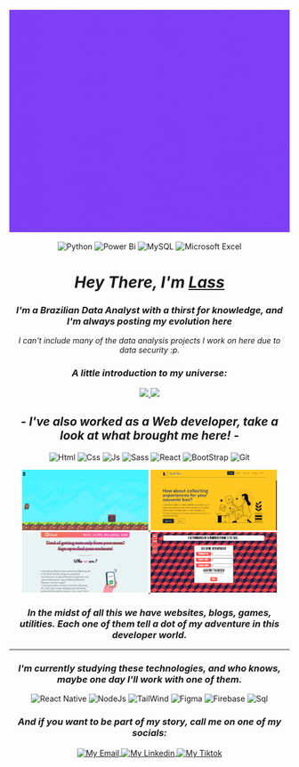 <p align="center">
  <img src="https://github.com/DevLass/DevLass/raw/main/newimnich.gif" alt="Hey there, I'm Lass" height="400" >
</p>

<div align="center">
  
![Python](https://img.shields.io/badge/python-3670A0?style=for-the-badge&logo=python&logoColor=ffdd54)
![Power Bi](https://img.shields.io/badge/power_bi-F2C811?style=for-the-badge&logo=powerbi&logoColor=black)
![MySQL](https://img.shields.io/badge/mysql-4479A1.svg?style=for-the-badge&logo=mysql&logoColor=white)
![Microsoft Excel](https://img.shields.io/badge/Microsoft_Excel-217346?style=for-the-badge&logo=microsoft-excel&logoColor=white)


  <h1> <i> Hey There, I'm <a href="https://www.linkedin.com/in/nicollas-venancio/" target="_blank" rel="external"> Lass </a> </i> </h1>
  
  <h3> <i> I'm a Brazilian Data Analyst with a thirst for knowledge, and I'm always posting my evolution here </i> </h3>

  <p> <i>I can't include many of the data analysis projects I work on here due to data security :p.</i> </p>
 
  <h3> <i> A little introduction to my universe: </i> </h3>
  
  <a href="https://github.com/DevLass">
    <img height="150em" src="https://github-readme-stats.vercel.app/api?username=DevLass&count_private=true&include_all_commits=true&show_icons=true&theme=dracula&hide_border=false&show_owner=true"/>
    <img height="150em" src="https://github-readme-stats.vercel.app/api/top-langs/?username=DevLass&theme=dracula&hide_border=false&&layout=compact"/>
  </a>
  
  <h2> <i> - I've also worked as a Web developer, take a look at what brought me here!  - </i> </h2>

  ![Html](https://img.shields.io/badge/HTML5-E34F26?style=for-the-badge&logo=html5&logoColor=white)
![Css](https://img.shields.io/badge/CSS3-1572B6?style=for-the-badge&logo=css3&logoColor=white)
![Js](https://img.shields.io/badge/JavaScript-F7DF1E?style=for-the-badge&logo=javascript&logoColor=black) 
![Sass](https://img.shields.io/badge/Sass-CC6699?style=for-the-badge&logo=sass&logoColor=white)
![React](https://img.shields.io/badge/React-20232A?style=for-the-badge&logo=react&logoColor=61DAFB)
![BootStrap](https://img.shields.io/badge/Bootstrap-563D7C?style=for-the-badge&logo=bootstrap&logoColor=white)
![Git](https://img.shields.io/badge/GIT-E44C30?style=for-the-badge&logo=git&logoColor=white)

  <div>
  <a href="https://github.com/DevLass/jump-game" target="_blank" rel="external">
  <img src="https://github.com/DevLass/DevLass/raw/main/project-3.png" alt="Main Project" width="45%"/>
  </a>
  <a href="https://github.com/DevLass/bootstrap-template-1" target="_blank" rel="external">
  <img src="https://github.com/DevLass/DevLass/raw/main/project-1.png" alt="Main Project" width="45%"/>
  </a>
  <a href="https://github.com/DevLass/simple-site" target="_blank" rel="external">
  <img src="https://github.com/DevLass/DevLass/raw/main/project-2.png" alt="Main Project" width="45%"/>
  </a>
  <a href="https://github.com/DevLass/guess_game" target="_blank" rel="external">
  <img src="https://github.com/DevLass/DevLass/raw/main/project-4.png" alt="Main Project" width="45%"/>
  </a>
  </div>
  
  <h3> <i> In the midst of all this we have websites, blogs, games, utilities. Each one of them tell a dot of my adventure in this developer world.</i> </h3>
  
  <hr>
  
  <h3> <i>I'm currently studying these technologies, and who knows, maybe one day I'll work with one of them.</i> </h3>

![React Native](https://img.shields.io/badge/React_Native-20232A?style=for-the-badge&logo=react&logoColor=61DAFB)
![NodeJs](https://img.shields.io/badge/Node.js-43853D?style=for-the-badge&logo=node.js&logoColor=white)
![TailWind](https://img.shields.io/badge/Tailwind_CSS-38B2AC?style=for-the-badge&logo=tailwind-css&logoColor=white)
![Figma](https://img.shields.io/badge/figma-%23F24E1E.svg?style=for-the-badge&logo=figma&logoColor=white)
![Firebase](https://img.shields.io/badge/Firebase-F29D0C?style=for-the-badge&logo=firebase&logoColor=white)
![Sql](https://img.shields.io/badge/MySQL-00000F?style=for-the-badge&logo=mysql&logoColor=white)

  <h3> <i> And if you want to be part of my story, call me on one of my socials:</i> </h3>

<div>
  <a href="https://www.linkedin.com/in/nicollas-venancio/" target="_blank" rel="external">
  <img align="center" alt="My Email" width="40" src="https://cdn-icons-png.flaticon.com/512/281/281769.png">
  </a>

  <a href="https://www.linkedin.com/in/nicollas-venancio/" target="_blank" rel="external" >
  <img  align="center" alt="My Linkedin" width="40" src="https://cdn.jsdelivr.net/gh/devicons/devicon/icons/linkedin/linkedin-original.svg">
  </a>

  <a href="https://www.linkedin.com/in/nicollas-venancio/" target="_blank" rel="external">
  <img align="center" alt="My Tiktok" width="40" src="https://seeklogo.com/images/T/tiktok-app-icon-logo-0F5AD7AE01-seeklogo.com.png">
  </a>
</div>
</div>
